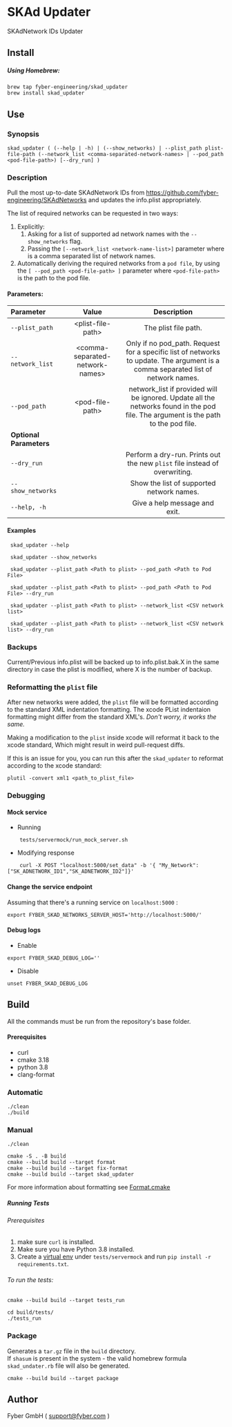 # SKAd Updater 

SKAdNetwork IDs Updater

## Install

##### Using Homebrew:
    brew tap fyber-engineering/skad_updater
    brew install skad_updater

## Use

### Synopsis

    skad_updater ( (--help | -h) | (--show_networks) | --plist_path plist-file-path (--network_list <comma-separated-network-names> | --pod_path <pod-file-path>) [--dry_run] )

### Description
 Pull the most up-to-date SKAdNetwork IDs from https://github.com/fyber-engineering/SKAdNetworks and updates the info.plist appropriately.

 The list of required networks can be requested in two ways:

1.   Explicitly:
     1.  Asking for a list of supported ad network names with the `--show_networks` flag.
     1.  Passing the `[--network_list <network-name-list>]` parameter where <network-name-list> is a comma separated list of network names.
1.   Automatically deriving the required networks from a `pod file`, by using the `[ --pod_path <pod-file-path> ]` parameter where `<pod-file-path>` is the path to the pod file.

#### Parameters:

| Parameter | Value  | Description  |
| :- | :-: | :-: |
| `--plist_path` | \<plist-file-path\> | The plist file path. |
| `--network_list` | \<comma-separated-network-names\> | Only if no pod_path. Request for a specific list of networks to update. The argument is a comma separated list of network names. |
| `--pod_path` | \<pod-file-path\> | network_list if provided will be ignored. Update all the networks found in the pod file.  The argument is the path to the pod file. |
| **Optional Parameters** ||
| `--dry_run` | | Perform a dry-run. Prints out the new `plist` file instead of overwriting.|
| `--show_networks` | | Show the list of supported network names.| 
| `--help, -h` | | Give a help message and exit. |

#### Examples
     skad_updater --help 
     
     skad_updater --show_networks
     
     skad_updater --plist_path <Path to plist> --pod_path <Path to Pod File>

     skad_updater --plist_path <Path to plist> --pod_path <Path to Pod File> --dry_run

     skad_updater --plist_path <Path to plist> --network_list <CSV network list>

     skad_updater --plist_path <Path to plist> --network_list <CSV network list> --dry_run

### Backups

Current/Previous info.plist will be backed up to info.plist.bak.X in the same directory in case the plist is modified, where X is the number of backup.

### Reformatting the `plist` file

After new networks were added, the `plist` file will be formatted according to the standard XML indentation formatting. 
The xcode PList indentaion formatting might differ from the standard XML's. 
*Don't worry, it works the same.*

Making a modification to the `plist` inside xcode will reformat it back to the xcode standard, Which might result in weird pull-request diffs.

If this is an issue for you, you can run this after the `skad_updater` to reformat according to the xcode standard:

```
plutil -convert xml1 <path_to_plist_file>
```

### Debugging
#### Mock service
* Running
```
    tests/servermock/run_mock_server.sh
```
* Modifying response
```
    curl -X POST "localhost:5000/set_data" -b '{ "My_Network": ["SK_ADNETWORK_ID1","SK_ADNETWORK_ID2"]}'
```

#### Change the service endpoint
Assuming that there's a running service on `localhost:5000` :
 
    export FYBER_SKAD_NETWORKS_SERVER_HOST='http://localhost:5000/'
    
#### Debug logs
* Enable
```
export FYBER_SKAD_DEBUG_LOG=''
```
* Disable
```
unset FYBER_SKAD_DEBUG_LOG
```

## Build

All the commands must be run from the repository's base folder.
 
####  Prerequisites

* curl
* cmake 3.18
* python 3.8
* clang-format

### Automatic
```
./clean
./build
```
### Manual
```
./clean

cmake -S . -B build
cmake --build build --target format
cmake --build build --target fix-format
cmake --build build --target skad_updater
```
For more information about formatting see [Format.cmake](https://github.com/TheLartians/Format.cmake/blob/master/README.md)

##### Running Tests
###### Prerequisites
1. make sure `curl` is installed.
1. Make sure you have Python 3.8 installed.
1. Create a [virtual env](https://packaging.python.org/guides/installing-using-pip-and-virtual-environments/) under `tests/servermock` and run `pip install -r requirements.txt`.

###### To run the tests:
```
cmake --build build --target tests_run

cd build/tests/
./tests_run
```

### Package
Generates a `tar.gz` file in the `build` directory.  
If `shasum` is present in the system - the valid homebrew formula `skad_undater.rb` file will also be generated.  
```
cmake --build build --target package
```

## Author
Fyber GmbH ( support@fyber.com )
